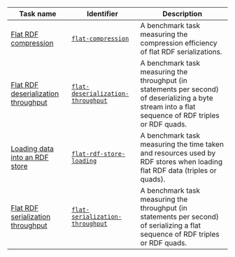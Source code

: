 Task name | Identifier | Description
--- | --- | ---
[Flat RDF compression](https://w3id.org/riverbench/v/2.0.0/tasks/flat-compression) | [`flat-compression`](https://w3id.org/riverbench/v/2.0.0/tasks/flat-compression) | A benchmark task measuring the compression efficiency of flat RDF serializations. 
[Flat RDF deserialization throughput](https://w3id.org/riverbench/v/2.0.0/tasks/flat-deserialization-throughput) | [`flat-deserialization-throughput`](https://w3id.org/riverbench/v/2.0.0/tasks/flat-deserialization-throughput) | A benchmark task measuring the throughput (in statements per second) of deserializing a byte stream into a flat sequence of RDF triples or RDF quads. 
[Loading data into an RDF store](https://w3id.org/riverbench/v/2.0.0/tasks/flat-rdf-store-loading) | [`flat-rdf-store-loading`](https://w3id.org/riverbench/v/2.0.0/tasks/flat-rdf-store-loading) | A benchmark task measuring the time taken and resources used by RDF stores when loading flat RDF data (triples or quads). 
[Flat RDF serialization throughput](https://w3id.org/riverbench/v/2.0.0/tasks/flat-serialization-throughput) | [`flat-serialization-throughput`](https://w3id.org/riverbench/v/2.0.0/tasks/flat-serialization-throughput) | A benchmark task measuring the throughput (in statements per second) of serializing a flat sequence of RDF triples or RDF quads. 
